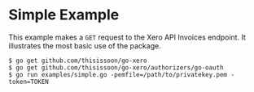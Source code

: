 # Simple Example

This example makes a `GET` request to the Xero API Invoices endpoint. It illustrates
the most basic use of the package.

```
$ go get github.com/thisissoon/go-xero
$ go get github.com/thisissoon/go-xero/authorizers/go-oauth
$ go run examples/simple.go -pemfile=/path/to/privatekey.pem -token=TOKEN
```
